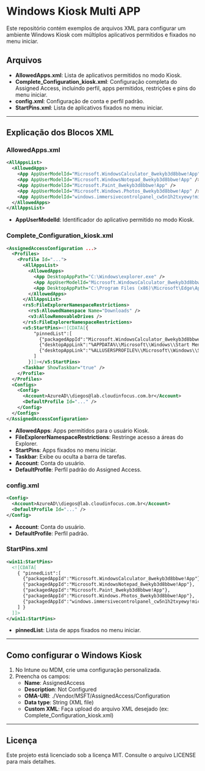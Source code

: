 # Windows Kiosk Multi APP

Este repositório contém exemplos de arquivos XML para configurar um ambiente Windows Kiosk com múltiplos aplicativos permitidos e fixados no menu iniciar.

## Arquivos

- **AllowedApps.xml**: Lista de aplicativos permitidos no modo Kiosk.
- **Complete_Configuration_kiosk.xml**: Configuração completa do Assigned Access, incluindo perfil, apps permitidos, restrições e pins do menu iniciar.
- **config.xml**: Configuração de conta e perfil padrão.
- **StartPins.xml**: Lista de aplicativos fixados no menu iniciar.

---

## Explicação dos Blocos XML

### AllowedApps.xml
```xml
<AllAppsList>
  <AllowedApps>
    <App AppUserModelId="Microsoft.WindowsCalculator_8wekyb3d8bbwe!App" />
    <App AppUserModelId="Microsoft.WindowsNotepad_8wekyb3d8bbwe!App" />
    <App AppUserModelId="Microsoft.Paint_8wekyb3d8bbwe!App" />
    <App AppUserModelId="Microsoft.Windows.Photos_8wekyb3d8bbwe!App" />
    <App AppUserModelId="windows.immersivecontrolpanel_cw5n1h2txyewy!microsoft.windows.immersivecontrolpanel" />
  </AllowedApps>
</AllAppsList>
```
- **AppUserModelId**: Identificador do aplicativo permitido no modo Kiosk.

### Complete_Configuration_kiosk.xml
```xml
<AssignedAccessConfiguration ...>
  <Profiles>
    <Profile Id="...">
      <AllAppsList>
        <AllowedApps>
          <App DesktopAppPath="C:\Windows\explorer.exe" />
          <App AppUserModelId="Microsoft.WindowsCalculator_8wekyb3d8bbwe!App" />
          <App DesktopAppPath="C:\Program Files (x86)\Microsoft\Edge\Application\msedge.exe" />
        </AllowedApps>
      </AllAppsList>
      <rs5:FileExplorerNamespaceRestrictions>
        <rs5:AllowedNamespace Name="Downloads" />
        <v3:AllowRemovableDrives />
      </rs5:FileExplorerNamespaceRestrictions>
      <v5:StartPins><![CDATA[{
          "pinnedList":[
            {"packagedAppId":"Microsoft.WindowsCalculator_8wekyb3d8bbwe!App"},
            {"desktopAppLink":"%APPDATA%\\Microsoft\\Windows\\Start Menu\\Programs\\File Explorer.lnk"},
            {"desktopAppLink":"%ALLUSERSPROFILE%\\Microsoft\\Windows\\Start Menu\\Programs\\Microsoft Edge.lnk"}
          ]
        }]]></v5:StartPins>
      <Taskbar ShowTaskbar="true" />
    </Profile>
  </Profiles>
  <Configs>
    <Config>
      <Account>AzureAD\\diegos@lab.cloudinfocus.com.br</Account>
      <DefaultProfile Id="..." />
    </Config>
  </Configs>
</AssignedAccessConfiguration>
```
- **AllowedApps**: Apps permitidos para o usuário Kiosk.
- **FileExplorerNamespaceRestrictions**: Restringe acesso a áreas do Explorer.
- **StartPins**: Apps fixados no menu iniciar.
- **Taskbar**: Exibe ou oculta a barra de tarefas.
- **Account**: Conta do usuário.
- **DefaultProfile**: Perfil padrão do Assigned Access.

### config.xml
```xml
<Config>
  <Account>AzureAD\\diegos@lab.cloudinfocus.com.br</Account>
  <DefaultProfile Id="..." />
</Config>
```
- **Account**: Conta do usuário.
- **DefaultProfile**: Perfil padrão.

### StartPins.xml
```xml
<win11:StartPins>
  <![CDATA[  
    { "pinnedList":[
      {"packagedAppId":"Microsoft.WindowsCalculator_8wekyb3d8bbwe!App"},
      {"packagedAppId":"Microsoft.WindowsNotepad_8wekyb3d8bbwe!App"},
      {"packagedAppId":"Microsoft.Paint_8wekyb3d8bbwe!App"},
      {"packagedAppId":"Microsoft.Windows.Photos_8wekyb3d8bbwe!App"},
      {"packagedAppId":"windows.immersivecontrolpanel_cw5n1h2txyewy!microsoft.windows.immersivecontrolpanel"}
    ] }
  ]]>
</win11:StartPins>
```
- **pinnedList**: Lista de apps fixados no menu iniciar.

---

## Como configurar o Windows Kiosk

1. No Intune ou MDM, crie uma configuração personalizada.
2. Preencha os campos:
   - **Name**: AssignedAccess
   - **Description**: Not Configured
   - **OMA-URI**: ./Vendor/MSFT/AssignedAccess/Configuration
   - **Data type**: String (XML file)
   - **Custom XML**: Faça upload do arquivo XML desejado (ex: Complete_Configuration_kiosk.xml)

---

## Licença

Este projeto está licenciado sob a licença MIT. Consulte o arquivo LICENSE para mais detalhes.
